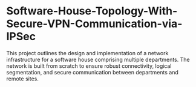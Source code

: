 # Software-House-Topology-With-Secure-VPN-Communication-via-IPSec
This project outlines the design and implementation of a network infrastructure for a software house comprising multiple departments. The network is built from scratch to ensure robust connectivity, logical segmentation, and secure communication between departments and remote sites.
